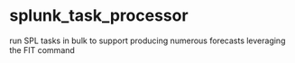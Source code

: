 # splunk_task_processor
run SPL tasks in bulk to support producing numerous forecasts leveraging the FIT command
